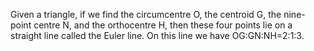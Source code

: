 Given a triangle, if we find the circumcentre O, the centroid G, the
nine-point centre N, and the orthocentre H, then these four points lie
on a straight line called the Euler line. On this line we have
OG:GN:NH=2:1:3.
